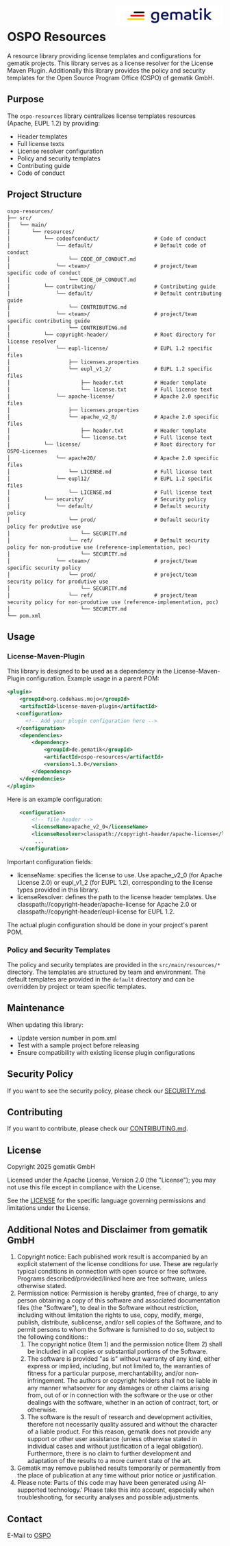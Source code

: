 <img align="right" width="250" height="47" src="media/Gematik_Logo_Flag.png"/> <br/>

# OSPO Resources

A resource library providing license templates and configurations for gematik projects. This library serves as a license resolver for the License Maven Plugin.
Additionally this library provides the policy and security templates for the Open Source Program Office (OSPO) of gematik GmbH.

## Purpose

The `ospo-resources` library centralizes license templates resources (Apache, EUPL 1.2) by providing:
- Header templates
- Full license texts
- License resolver configuration
- Policy and security templates
- Contributing guide
- Code of conduct

## Project Structure

```
ospo-resources/
├── src/
│   └── main/
│       └── resources/
│           └── codeofconduct/                  # Code of conduct
│               └── default/                    # Default code of conduct
│                   └── CODE_OF_CONDUCT.md
│               └── <team>/                     # project/team specific code of conduct
│                   └── CODE_OF_CONDUCT.md
│           └── contributing/                   # Contributing guide
│               └── default/                    # Default contributing guide
│                   └── CONTRIBUTING.md
│               └── <team>/                     # project/team specific contributing guide
│                   └── CONTRIBUTING.md
│           └── copyright-header/               # Root directory for license resolver
│               └── eupl-license/               # EUPL 1.2 specific files
│                   ├── licenses.properties
│                   └── eupl_v1_2/              # EUPL 1.2 specific files
│                       ├── header.txt          # Header template
│                       └── license.txt         # Full license text
│               └── apache-license/             # Apache 2.0 specific files
│                   ├── licenses.properties
│                   └── apache_v2_0/            # Apache 2.0 specific files
│                       ├── header.txt          # Header template
│                       └── license.txt         # Full license text
│           └── license/                        # Root directory for OSPO-Licenses
│               └── apache20/                   # Apache 2.0 specific files
│                   └── LICENSE.md              # Full license text
│               └── eupl12/                     # EUPL 1.2 specific files
│                   └── LICENSE.md              # Full license text
│           └── security/                       # Security policy
│               └── default/                    # Default security policy
│                   └── prod/                   # Default security policy for produtive use 
│                       └── SECURITY.md
│                   └── ref/                    # Default security policy for non-produtive use (reference-implementation, poc) 
│                       └── SECURITY.md
│               └── <team>/                     # project/team specific security policy
│                   └── prod/                   # project/team security policy for produtive use 
│                       └── SECURITY.md
│                   └── ref/                    # project/team security policy for non-produtive use (reference-implementation, poc) 
│                       └── SECURITY.md
└── pom.xml
```

## Usage

### License-Maven-Plugin
This library is designed to be used as a dependency in the License-Maven-Plugin configuration. Example usage in a parent POM:
```xml
<plugin>
    <groupId>org.codehaus.mojo</groupId>
    <artifactId>license-maven-plugin</artifactId>
   <configuration>
      <!-- Add your plugin configuration here -->
   </configuration>
    <dependencies>
        <dependency>
            <groupId>de.gematik</groupId>
            <artifactId>ospo-resources</artifactId>
            <version>1.3.0</version>
        </dependency>
    </dependencies>
</plugin>
```
Here is an example configuration:
```xml
    <configuration>
        <!-- file header -->
        <licenseName>apache_v2_0</licenseName>
        <licenseResolver>classpath://copyright-header/apache-license</licenseResolver>
         ...
    </configuration>
```
Important configuration fields:
* licenseName: specifies the license to use. Use apache_v2_0 (for Apache License 2.0) or eupl_v1_2 (for EUPL 1.2), corresponding to the license types provided in this library.
* licenseResolver: defines the path to the license header templates. Use classpath://copyright-header/apache-license for Apache 2.0 or classpath://copyright-header/eupl-license for EUPL 1.2.

The actual plugin configuration should be done in your project's parent POM.

### Policy and Security Templates
The policy and security templates are provided in the `src/main/resources/*` directory. The templates are structured by team and environment. 
The default templates are provided in the `default` directory and can be overridden by project or team specific templates.


## Maintenance
When updating this library:
* Update version number in pom.xml
* Test with a sample project before releasing
* Ensure compatibility with existing license plugin configurations

## Security Policy
If you want to see the security policy, please check our [SECURITY.md](.github/SECURITY.md).

## Contributing
If you want to contribute, please check our [CONTRIBUTING.md](.github/CONTRIBUTING.md).

## License
Copyright 2025 gematik GmbH

Licensed under the Apache License, Version 2.0 (the "License"); you may not use this file except in compliance with the License.

See the [LICENSE](./LICENSE.md) for the specific language governing permissions and limitations under the License.

## Additional Notes and Disclaimer from gematik GmbH

1. Copyright notice: Each published work result is accompanied by an explicit statement of the license conditions for use. These are regularly typical conditions in connection with open source or free software. Programs described/provided/linked here are free software, unless otherwise stated.
2. Permission notice: Permission is hereby granted, free of charge, to any person obtaining a copy of this software and associated documentation files (the "Software"), to deal in the Software without restriction, including without limitation the rights to use, copy, modify, merge, publish, distribute, sublicense, and/or sell copies of the Software, and to permit persons to whom the Software is furnished to do so, subject to the following conditions::
    1. The copyright notice (Item 1) and the permission notice (Item 2) shall be included in all copies or substantial portions of the Software.
    2. The software is provided "as is" without warranty of any kind, either express or implied, including, but not limited to, the warranties of fitness for a particular purpose, merchantability, and/or non-infringement. The authors or copyright holders shall not be liable in any manner whatsoever for any damages or other claims arising from, out of or in connection with the software or the use or other dealings with the software, whether in an action of contract, tort, or otherwise.
    3. The software is the result of research and development activities, therefore not necessarily quality assured and without the character of a liable product. For this reason, gematik does not provide any support or other user assistance (unless otherwise stated in individual cases and without justification of a legal obligation). Furthermore, there is no claim to further development and adaptation of the results to a more current state of the art.
3. Gematik may remove published results temporarily or permanently from the place of publication at any time without prior notice or justification.
4. Please note: Parts of this code may have been generated using AI-supported technology.’ Please take this into account, especially when troubleshooting, for security analyses and possible adjustments.

## Contact

E-Mail to [OSPO](mailto:ospo@gematik.de?subject=[OSPO]%20ospo-resources)